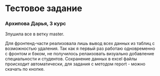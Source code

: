 # Тестовое задание
### Архипова Дарья, 3 курс

Зпушила все в ветку master.

Для фронтенд-части реализовала лишь вывод всех данных из таблиц с возможностью удаления.
Так как я первый раз работаю одновременно с фронтом и бэком, не получилось релаизовать визуально добавление специальности и студентов.
Сохранение данных в excel файлы происходит автоматически, для задания с методом report - можно скачать по кнопке.
